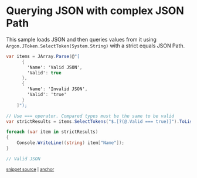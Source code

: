 # Querying JSON with complex JSON Path

This sample loads JSON and then queries values from it using `Argon.JToken.SelectToken(System.String)` with a strict equals JSON Path.

<!-- snippet: StrictEqualsQueryUsage -->
<a id='snippet-strictequalsqueryusage'></a>
```cs
var items = JArray.Parse(@"[
      {
        'Name': 'Valid JSON',
        'Valid': true
      },
      {
        'Name': 'Invalid JSON',
        'Valid': 'true'
      }
    ]");

// Use === operator. Compared types must be the same to be valid
var strictResults = items.SelectTokens("$.[?(@.Valid === true)]").ToList();

foreach (var item in strictResults)
{
    Console.WriteLine((string) item["Name"]);
}

// Valid JSON
```
<sup><a href='/src/ArgonTests/Documentation/Samples/JsonPath/StrictEqualsQuery.cs#L10-L33' title='Snippet source file'>snippet source</a> | <a href='#snippet-strictequalsqueryusage' title='Start of snippet'>anchor</a></sup>
<!-- endSnippet -->
